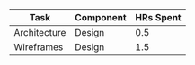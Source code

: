 | Task      | Component | HRs Spent |
| ----------- | ----------- | ------|
| Architecture | Design | 0.5 |
| Wireframes   | Design | 1.5 |